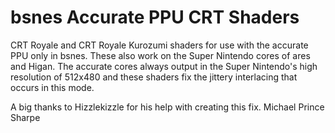 # bsnes Accurate PPU CRT Shaders

CRT Royale and CRT Royale Kurozumi shaders for use with the accurate PPU only in bsnes. These also work on the Super Nintendo cores of ares and Higan. The accurate cores always output in the Super Nintendo's high resolution of 512x480 and these shaders fix the jittery interlacing that occurs in this mode. 

A big thanks to Hizzlekizzle for his help with creating this fix.
Michael Prince Sharpe
